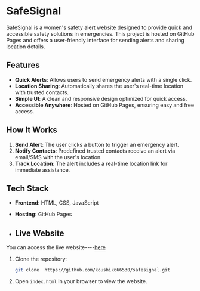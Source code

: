 # SafeSignal

SafeSignal is a women's safety alert website designed to provide quick and accessible safety solutions in emergencies. This project is hosted on GitHub Pages and offers a user-friendly interface for sending alerts and sharing location details.

## Features

- **Quick Alerts**: Allows users to send emergency alerts with a single click.
- **Location Sharing**: Automatically shares the user's real-time location with trusted contacts.
- **Simple UI**: A clean and responsive design optimized for quick access.
- **Accessible Anywhere**: Hosted on GitHub Pages, ensuring easy and free access.


## How It Works

1. **Send Alert**: The user clicks a button to trigger an emergency alert.
2. **Notify Contacts**: Predefined trusted contacts receive an alert via email/SMS with the user's location.
3. **Track Location**: The alert includes a real-time location link for immediate assistance.

## Tech Stack

- **Frontend**: HTML, CSS, JavaScript
- **Hosting**: GitHub Pages

- ## Live Website
You can access the live website----[here](https://github.com/koushik666530/safesignal.git)

1. Clone the repository:
   ```bash
   git clone  https://github.com/koushik666530/safesignal.git
   ```
2. Open `index.html` in your browser to view the website.

 

